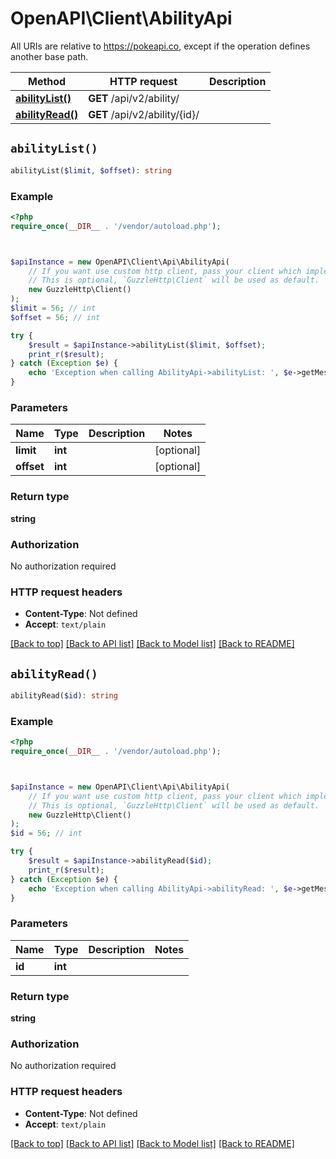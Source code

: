 # OpenAPI\Client\AbilityApi

All URIs are relative to https://pokeapi.co, except if the operation defines another base path.

| Method | HTTP request | Description |
| ------------- | ------------- | ------------- |
| [**abilityList()**](AbilityApi.md#abilityList) | **GET** /api/v2/ability/ |  |
| [**abilityRead()**](AbilityApi.md#abilityRead) | **GET** /api/v2/ability/{id}/ |  |


## `abilityList()`

```php
abilityList($limit, $offset): string
```



### Example

```php
<?php
require_once(__DIR__ . '/vendor/autoload.php');



$apiInstance = new OpenAPI\Client\Api\AbilityApi(
    // If you want use custom http client, pass your client which implements `GuzzleHttp\ClientInterface`.
    // This is optional, `GuzzleHttp\Client` will be used as default.
    new GuzzleHttp\Client()
);
$limit = 56; // int
$offset = 56; // int

try {
    $result = $apiInstance->abilityList($limit, $offset);
    print_r($result);
} catch (Exception $e) {
    echo 'Exception when calling AbilityApi->abilityList: ', $e->getMessage(), PHP_EOL;
}
```

### Parameters

| Name | Type | Description  | Notes |
| ------------- | ------------- | ------------- | ------------- |
| **limit** | **int**|  | [optional] |
| **offset** | **int**|  | [optional] |

### Return type

**string**

### Authorization

No authorization required

### HTTP request headers

- **Content-Type**: Not defined
- **Accept**: `text/plain`

[[Back to top]](#) [[Back to API list]](../../README.md#endpoints)
[[Back to Model list]](../../README.md#models)
[[Back to README]](../../README.md)

## `abilityRead()`

```php
abilityRead($id): string
```



### Example

```php
<?php
require_once(__DIR__ . '/vendor/autoload.php');



$apiInstance = new OpenAPI\Client\Api\AbilityApi(
    // If you want use custom http client, pass your client which implements `GuzzleHttp\ClientInterface`.
    // This is optional, `GuzzleHttp\Client` will be used as default.
    new GuzzleHttp\Client()
);
$id = 56; // int

try {
    $result = $apiInstance->abilityRead($id);
    print_r($result);
} catch (Exception $e) {
    echo 'Exception when calling AbilityApi->abilityRead: ', $e->getMessage(), PHP_EOL;
}
```

### Parameters

| Name | Type | Description  | Notes |
| ------------- | ------------- | ------------- | ------------- |
| **id** | **int**|  | |

### Return type

**string**

### Authorization

No authorization required

### HTTP request headers

- **Content-Type**: Not defined
- **Accept**: `text/plain`

[[Back to top]](#) [[Back to API list]](../../README.md#endpoints)
[[Back to Model list]](../../README.md#models)
[[Back to README]](../../README.md)
